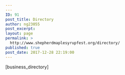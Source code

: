 ```yaml
---
---
ID: 91
post_title: Directory
author: ng23055
post_excerpt:
layout: page
permalink: >
  http://www.shepherdmaplesyrupfest.org/directory/
published: true
post_date: 2017-12-28 22:19:00
---
```

[business_directory]